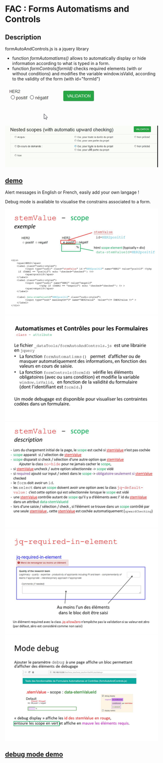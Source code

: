 # FAC : Forms Automatisms and Controls

## Description

formAutoAndControls.js is a jquery library
* function _formAutomatisms()_ allows to automatically display or hide information according to what is typed in a form.
* function _formControls(formId)_ checks required elements (with or without conditions) and modifies the variable window.isValid, according to the validity of the form (with id="formId") 

![default](https://github.com/v2belleville/fac/blob/master/img/default.gif) ![nested](https://github.com/v2belleville/fac/blob/master/img/nested.gif)

## <a href="http://v2belleville.eu/demos/formTestFAC.php" target="_blank">demo</a>

Alert messages in English or French, easily add your own langage !

Debug mode is available to visualise the constrains associated to a form.

![diapo 2](https://github.com/v2belleville/fac/blob/master/img/Diapositive2.jpg)
![diapo 1](https://github.com/v2belleville/fac/blob/master/img/Diapositive1.jpg)
![diapo 3](https://github.com/v2belleville/fac/blob/master/img/Diapositive3.JPG)
![diapo 4](https://github.com/v2belleville/fac/blob/master/img/Diapositive4.JPG)
![diapo 5](https://github.com/v2belleville/fac/blob/master/img/Diapositive5.jpg)

## <a href="http://v2belleville.eu/demos/formTestFAC.php?debug=" target="_blank">debug mode demo</a>
